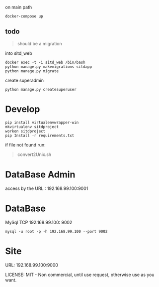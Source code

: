on main path
```
docker-compose up
```

## todo
> should be a migration

 into sitd_web
 ```
docker exec -t -i sitd_web /bin/bash
python manage.py makemigrations sitdapp
python manage.py migrate
```

create superadmin
```
python manage.py createsuperuser
```

# Develop

```
pip install virtualenvwrapper-win
mkvirtualenv sitdproject
workon sitdproject
pip Install -r requirements.txt
```

if file not found
run:
> convert2Unix.sh


# DataBase Admin
access by the URL : 192.168.99.100:9001

# DataBase

MySql TCP 192.168.99.100: 9002
```
mysql -u root -p -h 192.168.99.100 --port 9002
```

# Site

URL: 192.168.99.100:9000

LICENSE: MIT - Non commercial, until use request, otherwise use as you want.
